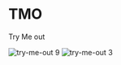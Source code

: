 # TMO
Try Me out


![try-me-out 9](https://user-images.githubusercontent.com/24631584/32151979-5a5c0f4c-bcf7-11e7-8952-163137a1cfb1.png)
![try-me-out 3](https://user-images.githubusercontent.com/24631584/32151978-5a4c2c62-bcf7-11e7-80b3-6d62ab6f627b.png)
